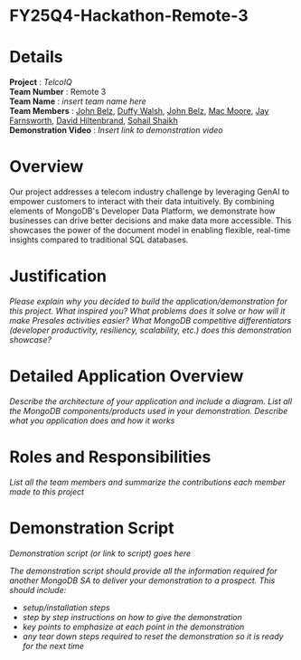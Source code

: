 # FY25Q4-Hackathon-Remote-3
# Details

**Project** : _TelcoIQ_  
**Team Number** : Remote 3  
**Team Name** : _insert team name here_  
**Team Members** : [John Belz](mailto:john.belz@mongodb.com), [Duffy Walsh](mailto:ryan.walsh@mongodb.com), [John Belz](mailto:john.belz@mongodb.com), [Mac Moore](mailto:mac.moore@mongodb.com), [Jay Farnsworth](mailto:jay.farnsworth@mongodb.com), [David Hiltenbrand](mailto:david.hiltenbrand@mongodb.com), [Sohail Shaikh](mailto:sohail.shaikh@mongodb.com) <br/>
**Demonstration Video** : _Insert link to demonstration video_  

# Overview

Our project addresses a telecom industry challenge by leveraging GenAI to empower customers to interact with their data intuitively. By combining elements of MongoDB's Developer Data Platform, we demonstrate how businesses can drive better decisions and make data more accessible. This showcases the power of the document model in enabling flexible, real-time insights compared to traditional SQL databases.

# Justification

_Please explain why you decided to build the application/demonstration for this project. What inspired you? What problems does it solve or how will it make Presales activities easier?_
_What MongoDB competitive differentiators (developer productivity, resiliency, scalability, etc.) does this demonstration showcase?_

# Detailed Application Overview

_Describe the architecture of your application and include a diagram._
_List all the MongoDB components/products used in your demonstration._
_Describe what you application does and how it works_


# Roles and Responsibilities

_List all the team members and summarize the contributions each member made to this project_

# Demonstration Script

_Demonstration script (or link to script) goes here_

_The demonstration script should provide all the information required for another MongoDB SA to deliver your demonstration to a prospect. This should include:_

* _setup/installation steps_
* _step by step instructions on how to give the demonstration_
* _key points to emphasize at each point in the demonstration_
* _any tear down steps required to reset the demonstration so it is ready for the next time_
